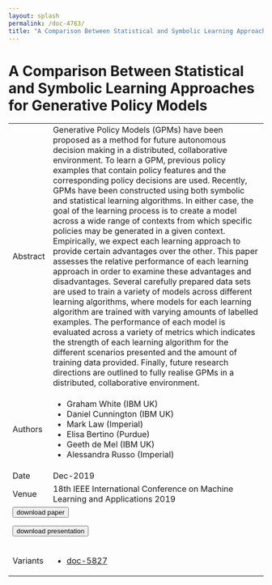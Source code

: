 ```yaml
---
layout: splash
permalink: /doc-4763/
title: "A Comparison Between Statistical and Symbolic Learning Approaches for Generative Policy Models"
---
```


# A Comparison Between Statistical and Symbolic Learning Approaches for Generative Policy Models

<table>
    <tbody>
    <tr>
        <td>Abstract</td>
        <td>Generative Policy Models (GPMs) have been proposed as a method for future autonomous decision making in a distributed, collaborative environment. To learn a GPM, previous policy examples that contain policy features and the corresponding policy decisions are used. Recently, GPMs have been constructed using both symbolic and statistical learning algorithms. In either case, the goal of the learning process is to create a model across a wide range of contexts from which specific policies may be generated in a given context. Empirically, we expect each learning approach to provide certain advantages over the other. This paper assesses the relative performance of each learning approach in order to examine these advantages and disadvantages. Several carefully prepared data sets are used to train a variety of models across different learning algorithms, where models for each learning algorithm are trained with varying amounts of labelled examples. The performance of each model is evaluated across a variety of metrics which indicates the strength of each learning algorithm for the different scenarios presented and the amount of training data provided. Finally, future research directions are outlined to fully realise GPMs in a distributed, collaborative environment.</td>
    </tr>
    <tr>
        <td>Authors</td>
        <td>
            <ul>
                <li>Graham White (IBM UK)</li>
                <li>Daniel Cunnington (IBM UK)</li>
                <li>Mark Law (Imperial)</li>
                <li>Elisa Bertino (Purdue)</li>
                <li>Geeth de Mel (IBM UK)</li>
                <li>Alessandra Russo (Imperial)</li>
            </ul>
        </td>
    </tr>
    <tr>
        <td>Date</td>
        <td>Dec-2019</td>
    </tr>
    <tr>
        <td>Venue</td>
        <td>18th IEEE International Conference on Machine Learning and Applications 2019</td>
    </tr>
        <tr>
            <td colspan="2">
                <form method="get" action="https://dais-ita.org/sites/default/files/3898.pdf">
                    <button type="submit">download paper</button>
                </form>
                <form method="get" action="https://dais-ita.org/sites/default/files/3898_slides.pdf">
                    <button type="submit">download presentation</button>
                </form>
            </td>
        </tr>
        <tr>
            <td>Variants</td>
            <td>
                <ul>
                    <li><a href="${varId}">doc-5827</a></li>
                </ul>
            </td>
        </tr>
    </tbody>
</table>
